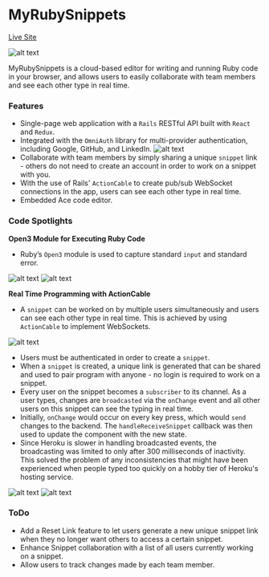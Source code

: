 # MyRubySnippets

[Live Site](https://mysterious-ridge-80923.herokuapp.com/)

![alt text](http://res.cloudinary.com/dcf4iyb6t/image/upload/v1532379887/MyRubySnippets/ReadMe/ezgif.com-video-to-gif_2.gif)

MyRubySnippets is a cloud-based editor for writing and running Ruby code in your browser, and allows users to easily collaborate with team members and see each other type in real time.

### Features
* Single-page web application with a `Rails` RESTful API built with `React` and `Redux`.
* Integrated with the `OmniAuth` library for multi-provider authentication, including Google, GitHub, and LinkedIn.
![alt text](http://res.cloudinary.com/dcf4iyb6t/image/upload/c_scale,w_450/v1532226401/MyRubySnippets/ReadMe/omniauth_login.png)
* Collaborate with team members by simply sharing a unique `snippet` link - others do not need to create an account in order to work on a snippet with you.
* With the use of Rails' `ActionCable` to create pub/sub WebSocket connections in the app, users can see each other type in real time.
* Embedded Ace code editor.

### Code Spotlights

**Open3 Module for Executing Ruby Code**
* Ruby’s `Open3` module is used to capture standard `input` and standard error.

![alt text](http://res.cloudinary.com/dcf4iyb6t/image/upload/c_scale,w_525/v1532466259/MyRubySnippets/ReadMe/outputs_controller.png)
![alt text](http://res.cloudinary.com/dcf4iyb6t/image/upload/c_scale,w_600/v1532466259/MyRubySnippets/ReadMe/code_executor_rb_call.png)

**Real Time Programming with ActionCable**
* A `snippet` can be worked on by multiple users simultaneously and users can see each other type in real time. This is achieved by using `ActionCable` to implement WebSockets.

![alt text](http://res.cloudinary.com/dcf4iyb6t/image/upload/c_scale,w_550/v1532384877/MyRubySnippets/ReadMe/snippet_jsx_componendDidMount.png)

* Users must be authenticated in order to create a `snippet`. 
* When a `snippet` is created, a unique link is generated that can be shared and used to pair program with anyone - no login is required to work on a snippet.
* Every user on the snippet becomes a `subscriber` to its channel. As a user types, changes are `broadcasted` via the `onChange` event and all other users on this snippet can see the typing in real time.
* Initially, `onChange` would occur on every key press, which would `send` changes to the backend. The `handleReceiveSnippet` callback was then used to update the component with the new state.
* Since Heroku is slower in handling broadcasted events, the broadcasting was limited to only after 300 milliseconds of inactivity. This solved the problem of any inconsistencies that might have been experienced when people typed too quickly on a hobby tier of Heroku's hosting service. 

![alt text](http://res.cloudinary.com/dcf4iyb6t/image/upload/c_scale,w_550/v1532875264/MyRubySnippets/ReadMe/snippet_jsx_handleReceiveSnippet_onChange.png)
![alt text](http://res.cloudinary.com/dcf4iyb6t/image/upload/c_scale,w_475/v1532384830/MyRubySnippets/ReadMe/snippet_channel.png)

### ToDo
* Add a Reset Link feature to let users generate a new unique snippet link when they no longer want others to access a certain snippet.
* Enhance Snippet collaboration with a list of all users currently working on a snippet.
* Allow users to track changes made by each team member.
